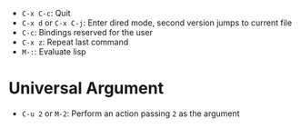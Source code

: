 - `C-x C-c`: Quit
- `C-x d` or `C-x C-j`: Enter dired mode, second version jumps to current file
- `C-c`: Bindings reserved for the user
- `C-x z`: Repeat last command
- `M-:`: Evaluate lisp

# Universal Argument

- `C-u 2` or `M-2`: Perform an action passing `2` as the argument
